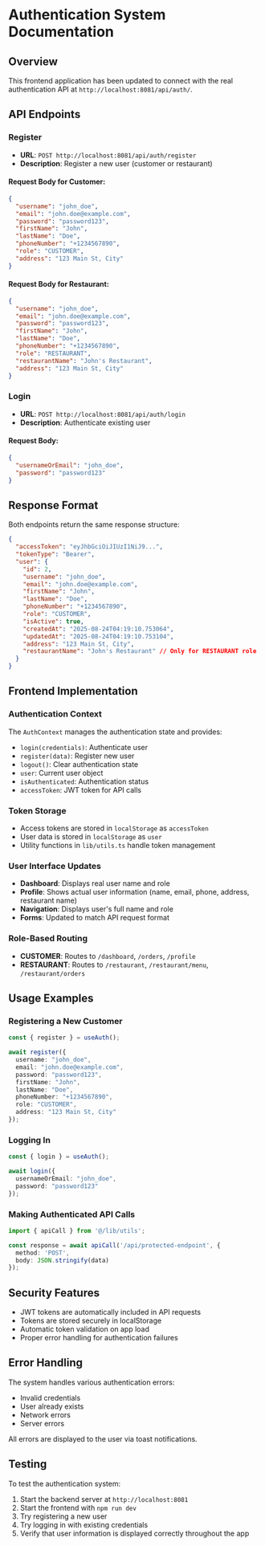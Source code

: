 # Authentication System Documentation

## Overview
This frontend application has been updated to connect with the real authentication API at `http://localhost:8081/api/auth/`.

## API Endpoints

### Register
- **URL**: `POST http://localhost:8081/api/auth/register`
- **Description**: Register a new user (customer or restaurant)

#### Request Body for Customer:
```json
{
  "username": "john_doe",
  "email": "john.doe@example.com",
  "password": "password123",
  "firstName": "John",
  "lastName": "Doe",
  "phoneNumber": "+1234567890",
  "role": "CUSTOMER",
  "address": "123 Main St, City"
}
```

#### Request Body for Restaurant:
```json
{
  "username": "john_doe",
  "email": "john.doe@example.com",
  "password": "password123",
  "firstName": "John",
  "lastName": "Doe",
  "phoneNumber": "+1234567890",
  "role": "RESTAURANT",
  "restaurantName": "John's Restaurant",
  "address": "123 Main St, City"
}
```

### Login
- **URL**: `POST http://localhost:8081/api/auth/login`
- **Description**: Authenticate existing user

#### Request Body:
```json
{
  "usernameOrEmail": "john_doe",
  "password": "password123"
}
```

## Response Format
Both endpoints return the same response structure:

```json
{
  "accessToken": "eyJhbGciOiJIUzI1NiJ9...",
  "tokenType": "Bearer",
  "user": {
    "id": 2,
    "username": "john_doe",
    "email": "john.doe@example.com",
    "firstName": "John",
    "lastName": "Doe",
    "phoneNumber": "+1234567890",
    "role": "CUSTOMER",
    "isActive": true,
    "createdAt": "2025-08-24T04:19:10.753064",
    "updatedAt": "2025-08-24T04:19:10.753104",
    "address": "123 Main St, City",
    "restaurantName": "John's Restaurant" // Only for RESTAURANT role
  }
}
```

## Frontend Implementation

### Authentication Context
The `AuthContext` manages the authentication state and provides:
- `login(credentials)`: Authenticate user
- `register(data)`: Register new user
- `logout()`: Clear authentication state
- `user`: Current user object
- `isAuthenticated`: Authentication status
- `accessToken`: JWT token for API calls

### Token Storage
- Access tokens are stored in `localStorage` as `accessToken`
- User data is stored in `localStorage` as `user`
- Utility functions in `lib/utils.ts` handle token management

### User Interface Updates
- **Dashboard**: Displays real user name and role
- **Profile**: Shows actual user information (name, email, phone, address, restaurant name)
- **Navigation**: Displays user's full name and role
- **Forms**: Updated to match API request format

### Role-Based Routing
- **CUSTOMER**: Routes to `/dashboard`, `/orders`, `/profile`
- **RESTAURANT**: Routes to `/restaurant`, `/restaurant/menu`, `/restaurant/orders`

## Usage Examples

### Registering a New Customer
```typescript
const { register } = useAuth();

await register({
  username: "john_doe",
  email: "john.doe@example.com",
  password: "password123",
  firstName: "John",
  lastName: "Doe",
  phoneNumber: "+1234567890",
  role: "CUSTOMER",
  address: "123 Main St, City"
});
```

### Logging In
```typescript
const { login } = useAuth();

await login({
  usernameOrEmail: "john_doe",
  password: "password123"
});
```

### Making Authenticated API Calls
```typescript
import { apiCall } from '@/lib/utils';

const response = await apiCall('/api/protected-endpoint', {
  method: 'POST',
  body: JSON.stringify(data)
});
```

## Security Features
- JWT tokens are automatically included in API requests
- Tokens are stored securely in localStorage
- Automatic token validation on app load
- Proper error handling for authentication failures

## Error Handling
The system handles various authentication errors:
- Invalid credentials
- User already exists
- Network errors
- Server errors

All errors are displayed to the user via toast notifications.

## Testing
To test the authentication system:
1. Start the backend server at `http://localhost:8081`
2. Start the frontend with `npm run dev`
3. Try registering a new user
4. Try logging in with existing credentials
5. Verify that user information is displayed correctly throughout the app
